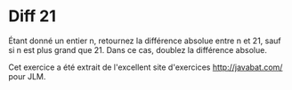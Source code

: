 
# Diff 21 #
Étant donné un entier n, retournez la différence absolue entre n et 21, sauf
si n est plus grand que 21. Dans ce cas, doublez la différence absolue.

Cet exercice a été extrait de l'excellent site d'exercices
http://javabat.com/ pour JLM.

